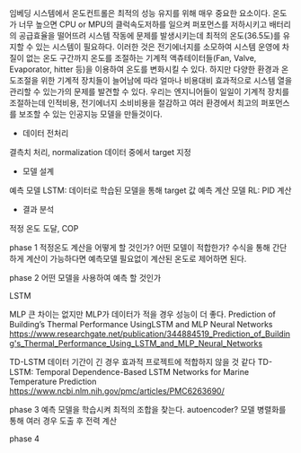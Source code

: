  임베딩 시스템에서 온도컨트롤은 최적의 성능 유지를 위해 매우 중요한 요소이다. 온도가 너무 높으면 CPU or MPU의 클럭속도저하를 일으켜 퍼포먼스를 저하시키고 배터리의 공급효율을 떨어뜨려 시스템 작동에 문제를 발생시키는데 최적의 온도(36.5도)를 유지할 수 있는 시스템이 필요하다. 이러한 것은 전기에너지를 소모하여 시스템 운영에 차질이 없는 온도 구간까지 온도를 조절하는 기계적 액츄테이터들(Fan, Valve, Evaporator, hitter 등)을 이용하여 온도를 변화시킬 수 있다. 
 하지만 다양한 환경과 온도조절을 위한 기계적 장치들이 늘어남에 따라 얼마나 비용대비 효과적으로 시스템 열을 관리할 수 있는가의 문제를 발견할 수 있다. 우리는 엔지니어들이 일일이 기계적 장치를 조절하는데 인적비용, 전기에너지 소비비용을 절감하고 여러 환경에서 최고의 퍼포먼스를 보조할 수 있는 인공지능 모델을 만들것이다. 


- 데이터 전처리

결측치 처리, normalization
데이터 중에서 target 지정


- 모델 설계

예측 모델 LSTM: 데이터로 학습된 모델을 통해 target 값 예측
계산 모델 RL: PID 계산


- 결과 분석

적정 온도 도달, COP



phase 1
적정온도 계산을 어떻게 할 것인가? 어떤 모델이 적합한가? 수식을 통해 간단하게 계산이 가능하다면 예측모델 필요없이 계산된 온도로 제어하면 된다.


phase 2
어떤 모델을 사용하여 예측 할 것인가

LSTM


MLP
큰 차이는 없지만 MLP가 데이터가 적을 경우 성능이 더 좋다.
Prediction of Building’s Thermal Performance UsingLSTM and MLP Neural Networks
https://www.researchgate.net/publication/344884519_Prediction_of_Building's_Thermal_Performance_Using_LSTM_and_MLP_Neural_Networks


TD-LSTM 
데이터 기간이 긴 경우 효과적 프로젝트에 적합하지 않을 것 같다
TD-LSTM: Temporal Dependence-Based LSTM Networks for Marine Temperature Prediction
https://www.ncbi.nlm.nih.gov/pmc/articles/PMC6263690/


phase 3
예측 모델을 학습시켜 최적의 조합을 찾는다. autoencoder? 모델 병렬화를 통해 여러 경우 도출 후 전력 계산


phase 4
